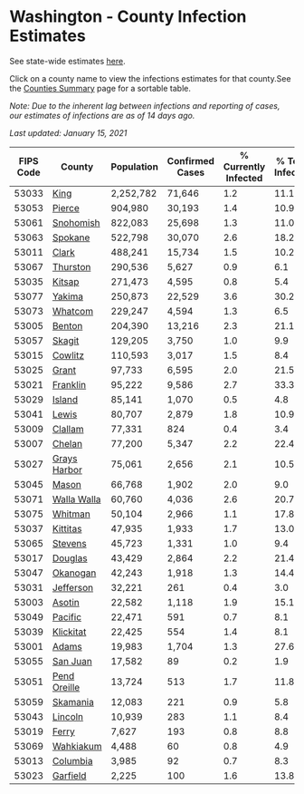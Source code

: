 # Washington - County Infection Estimates

See state-wide estimates [here](/infections/us-wa).

Click on a county name to view the infections estimates for that county.See the [Counties Summary](/infections/summary-counties) page for a sortable table.

*Note: Due to the inherent lag between infections and reporting of cases, our estimates of infections are as of 14 days ago.*

*Last updated: January 15, 2021*

|   FIPS Code |                       County |   Population |   Confirmed Cases |   % Currently Infected |   % Total Infected |
|-------------|------------------------------|--------------|-------------------|------------------------|--------------------|
|       53033 |                 [King](king) |    2,252,782 |            71,646 |                    1.2 |               11.1 |
|       53053 |             [Pierce](pierce) |      904,980 |            30,193 |                    1.4 |               10.9 |
|       53061 |       [Snohomish](snohomish) |      822,083 |            25,698 |                    1.3 |               11.0 |
|       53063 |           [Spokane](spokane) |      522,798 |            30,070 |                    2.6 |               18.2 |
|       53011 |               [Clark](clark) |      488,241 |            15,734 |                    1.5 |               10.2 |
|       53067 |         [Thurston](thurston) |      290,536 |             5,627 |                    0.9 |                6.1 |
|       53035 |             [Kitsap](kitsap) |      271,473 |             4,595 |                    0.8 |                5.4 |
|       53077 |             [Yakima](yakima) |      250,873 |            22,529 |                    3.6 |               30.2 |
|       53073 |           [Whatcom](whatcom) |      229,247 |             4,594 |                    1.3 |                6.5 |
|       53005 |             [Benton](benton) |      204,390 |            13,216 |                    2.3 |               21.1 |
|       53057 |             [Skagit](skagit) |      129,205 |             3,750 |                    1.0 |                9.9 |
|       53015 |           [Cowlitz](cowlitz) |      110,593 |             3,017 |                    1.5 |                8.4 |
|       53025 |               [Grant](grant) |       97,733 |             6,595 |                    2.0 |               21.5 |
|       53021 |         [Franklin](franklin) |       95,222 |             9,586 |                    2.7 |               33.3 |
|       53029 |             [Island](island) |       85,141 |             1,070 |                    0.5 |                4.8 |
|       53041 |               [Lewis](lewis) |       80,707 |             2,879 |                    1.8 |               10.9 |
|       53009 |           [Clallam](clallam) |       77,331 |               824 |                    0.4 |                3.4 |
|       53007 |             [Chelan](chelan) |       77,200 |             5,347 |                    2.2 |               22.4 |
|       53027 | [Grays Harbor](grays-harbor) |       75,061 |             2,656 |                    2.1 |               10.5 |
|       53045 |               [Mason](mason) |       66,768 |             1,902 |                    2.0 |                9.0 |
|       53071 |   [Walla Walla](walla-walla) |       60,760 |             4,036 |                    2.6 |               20.7 |
|       53075 |           [Whitman](whitman) |       50,104 |             2,966 |                    1.1 |               17.8 |
|       53037 |         [Kittitas](kittitas) |       47,935 |             1,933 |                    1.7 |               13.0 |
|       53065 |           [Stevens](stevens) |       45,723 |             1,331 |                    1.0 |                9.4 |
|       53017 |           [Douglas](douglas) |       43,429 |             2,864 |                    2.2 |               21.4 |
|       53047 |         [Okanogan](okanogan) |       42,243 |             1,918 |                    1.3 |               14.4 |
|       53031 |       [Jefferson](jefferson) |       32,221 |               261 |                    0.4 |                3.0 |
|       53003 |             [Asotin](asotin) |       22,582 |             1,118 |                    1.9 |               15.1 |
|       53049 |           [Pacific](pacific) |       22,471 |               591 |                    0.7 |                8.1 |
|       53039 |       [Klickitat](klickitat) |       22,425 |               554 |                    1.4 |                8.1 |
|       53001 |               [Adams](adams) |       19,983 |             1,704 |                    1.3 |               27.6 |
|       53055 |         [San Juan](san-juan) |       17,582 |                89 |                    0.2 |                1.9 |
|       53051 | [Pend Oreille](pend-oreille) |       13,724 |               513 |                    1.7 |               11.8 |
|       53059 |         [Skamania](skamania) |       12,083 |               221 |                    0.9 |                5.8 |
|       53043 |           [Lincoln](lincoln) |       10,939 |               283 |                    1.1 |                8.4 |
|       53019 |               [Ferry](ferry) |        7,627 |               193 |                    0.8 |                8.8 |
|       53069 |       [Wahkiakum](wahkiakum) |        4,488 |                60 |                    0.8 |                4.9 |
|       53013 |         [Columbia](columbia) |        3,985 |                92 |                    0.7 |                8.3 |
|       53023 |         [Garfield](garfield) |        2,225 |               100 |                    1.6 |               13.8 |